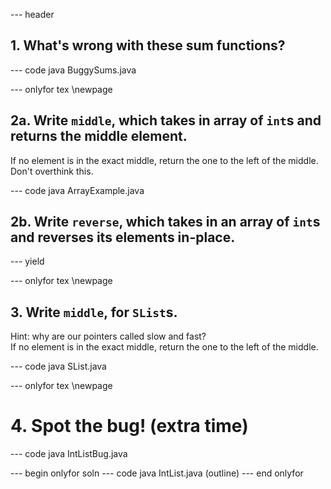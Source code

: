 --- header


## 1. What's wrong with these sum functions?

--- code java BuggySums.java


--- onlyfor tex \newpage

## 2a. Write `middle`, which takes in array of `int`s and returns the middle element.
If no element is in the exact middle, return the one to the left of the middle. Don't overthink this.

--- code java ArrayExample.java

## 2b. Write `reverse`, which takes in an array of `int`s and reverses its elements in-place.

--- yield


--- onlyfor tex \newpage

## 3. Write `middle`, for `SList`s.
Hint: why are our pointers called slow and fast?  
If no element is in the exact middle, return the one to the left of the middle.

--- code java SList.java


--- onlyfor tex \newpage

# 4. Spot the bug! (extra time)

--- code java IntListBug.java

--- begin onlyfor soln
--- code java IntList.java (outline)
--- end onlyfor
